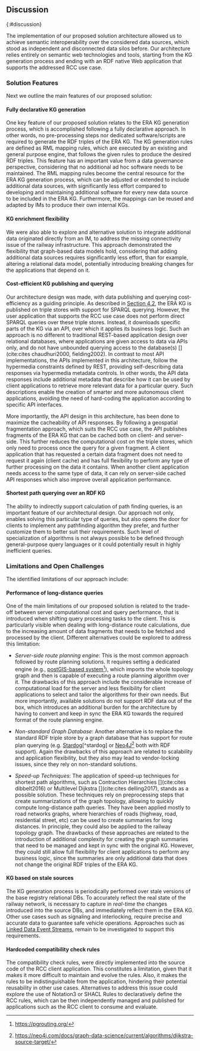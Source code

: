 ## Discussion
{:#discussion}

The implementation of our proposed solution architecture
allowed us to achieve semantic interoperability
over the considered data sources,
which stood as independent and disconnected data silos before.
Our architecture relies entirely on semantic web technologies and tools,
starting from the KG generation process
and ending with an RDF native Web application
that supports the addressed RCC use case.

### Solution Features

Next we outline the main features of our proposed solution:

#### Fully declarative KG generation

One key feature of our proposed solution
relates to the ERA KG generation process,
which is accomplished following a fully declarative approach.
In other words, no pre-processing steps nor dedicated software/scripts
are required to generate the RDF triples of the ERA KG.
The KG generation rules are defined as RML mapping rules,
which are executed by an existing and general purpose engine,
that follows the given rules to produce the desired RDF triples.
This feature has an important value from a data governance perspective,
considering that no additional ad hoc software needs to be maintained.
The RML mapping rules become the central resource for the ERA KG generation process,
which can be adjusted or extended to include additional data sources,
with significantly less effort compared to developing and maintaining additional software
for every new data source to be included in the ERA KG.
Furthermore, the mappings can be reused and adapted by IMs
to produce their own internal KGs.

#### KG enrichment flexibility

We were also able to explore and alternative solution
to integrate additional data originated directly from an IM,
to address the missing connectivity issue of the railway infrastructure.
This approach demonstrated the flexibility
that graph-based data models hold,
considering that adding additional data sources
requires significantly less effort,
than for example, altering a relational data model,
potentially introducing breaking changes for the applications that depend on it.

#### Cost-efficient KG publishing and querying

Our architecture design was made,
with data publishing and querying cost-efficiency as a guiding principle.
As described in [Section 4.2](#architecture),
the ERA KG is published on triple stores with support for SPARQL querying.
However, the user application that supports the RCC use case
does not perform direct SPARQL queries over these triple stores.
Instead, it downloads specific parts of the KG via an API,
over which it applies its business logic.
Such an approach is no different
to traditional REST-based application design over relational databases,
where applications are given access to data via APIs only,
and do not have unbounded querying access to the database(s) [](cite:cites chaudhuri2000, fielding2002).
In contrast to most API implementations, the APIs implemented in this architecture,
follow the hypermedia constraints defined by REST,
providing self-describing data responses via hypermedia metadata controls.
In other words, the API data responses include additional metadata
that describe how it can be used by client applications
to retrieve more relevant data for a particular query.
Such descriptions enable the creation of smarter
and more autonomous client applications,
avoiding the need of hard-coding
the application according to specific API interfaces.

More importantly, the API design in this architecture,
has been done to maximize the cacheability of API responses.
By following a geospatial fragmentation approach,
which suits the RCC use case,
the API publishes fragments of the ERA KG
that can be cached both on client- and server-side.
This further reduces the computational cost on the triple stores,
which only need to process once the query for a given fragment.
A client application that has requested a certain data fragment
does not need to request it again (client cache)
and has full flexibility to perform any type of further processing on the data it contains.
When another client application needs access to the same type of data,
it can rely on server-side cached API responses
which also improve overall application performance.

#### Shortest path querying over an RDF KG
The ability to indirectly support calculation of path finding queries,
is an important feature of our architectural design.
Our approach not only, enables solving this particular type of queries,
but also opens the door for clients
to implement any pathfinding algorithm they prefer,
and further customize them to better suit their requirements.
Such level of specialization of algorithms
is not always possible to be defined through general-purpose query languages
or it could potentially result in highly inefficient queries.

### Limitations and Open Challenges

The identified limitations of our approach include:

#### Performance of long-distance queries

One of the main limitations of our proposed solution
is related to the trade-off between
server computational cost and query performance,
that is introduced when shifting query processing tasks to the client.
This is particularly visible when dealing with long-distance route calculations,
due to the increasing amount of data fragments
that needs to be fetched and processed by the client.
Different alternatives could be explored to address this limitation:

- _Server-side route planning engine_: This is the most common approach followed by route planning solutions.
It requires setting a dedicated engine (e.g., [postGIS-based system](https://pgrouting.org/)[^postgis]),
which imports the whole topology graph
and then is capable of executing a route planning algorithm over it.
The drawbacks of this approach include
the considerable increase of computational load for the server
and less flexibility for client applications to select
and tailor the algorithms for their own needs.
But more importantly,
available solutions do not support RDF data out of the box,
which introduces an additional burden for the architecture
by having to convert and keep in sync the ERA KG
towards the required format of the route planning engine.

- _Non-standard Graph Database_: Another alternative is to replace
the standard RDF triple store by a graph database that has support
for route plan querying (e.g. [Stardog](https://docs.stardog.com/archive/7.5.0/query-stardog/path-queries)[^stardog] or [Neo4J](https://neo4j.com/docs/graph-data-science/current/algorithms/dijkstra-source-target/)[^neo4j] both with RDF support).
Again the drawbacks of this approach are related to scalability
and application flexibility, but they also may lead to vendor-locking issues,
since they rely on non-standard solutions.

- _Speed-up Techniques_: The application of speed-up techniques for shortest path algorithms,
such as Contraction Hierarchies [](cite:cites dibbelt2016)
or Multilevel Dijkstra [](cite:cites delling2017), stands as a possible solution.
These techniques rely on preprocessing steps
that create summarizations of the graph topology,
allowing to quickly compute long-distance path queries.
They have been applied mostly to road networks graphs,
where hierarchies of roads (highway, road, residential street, etc)
can be used to create summaries for long distances.
In principle, they could also be applied to the railway topology graph.
The drawbacks of these approaches are related to the introduction
of additional complexity for creating the graph summaries
that need to be managed and kept in sync with the original KG.
However, they could still allow full flexibility for client applications
to perform any business logic,
since the summaries are only additional data that does not change
the original RDF triples of the ERA KG.

#### KG based on stale sources
The KG generation process is periodically performed
over stale versions of the base registry relational DBs.
To accurately reflect the real state of the railway network,
is necessary to capture in _real-time_ the changes introduced into the source DBs,
and immediately reflect them in the ERA KG.
Other use cases such as signaling and interlocking,
require precise and accurate data to guarantee safe vehicle operations.
Approaches such as [Linked Data Event Streams](https://w3id.org/ldes/specification),
remain to be investigated to support this requirements.

#### Hardcoded compatibility check rules
The compatibility check rules,
were directly implemented into the source code of the RCC client application.
This constitutes a limitation, given that it makes it more difficult
to maintain and evolve the rules.
Also, it makes the rules to be indistinguishable from the application,
hindering their potential reusability in other use cases.
Alternatives to address this issue could explore
the use of Notation3 or SHACL Rules
to declaratively define the RCC rules,
which can be then independently managed
and published for applications such as the RCC client to consume and evaluate.

[^postgis]: <a href="https://pgrouting.org/">https://pgrouting.org/</a>

[^neo4j]: <a href="https://neo4j.com/docs/graph-data-science/current/algorithms/dijkstra-source-target/">https://neo4j.com/docs/graph-data-science/current/algorithms/dijkstra-source-target/</a>

[^ldes]: <a href="https://w3id.org/ldes/specification">https://w3id.org/ldes/specification</a>